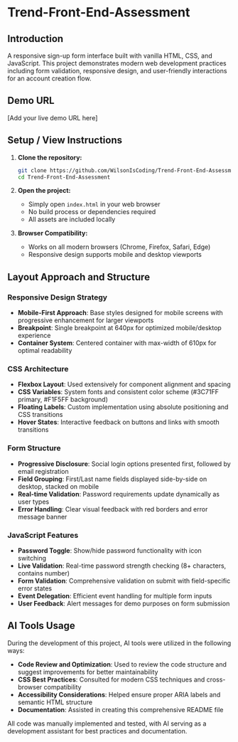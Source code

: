 # Trend-Front-End-Assessment

## Introduction

A responsive sign-up form interface built with vanilla HTML, CSS, and JavaScript. This project demonstrates modern web development practices including form validation, responsive design, and user-friendly interactions for an account creation flow.

## Demo URL

[Add your live demo URL here]

## Setup / View Instructions

1. **Clone the repository:**
   ```bash
   git clone https://github.com/WilsonIsCoding/Trend-Front-End-Assessment.git
   cd Trend-Front-End-Assessment
   ```

2. **Open the project:**
   - Simply open `index.html` in your web browser
   - No build process or dependencies required
   - All assets are included locally

3. **Browser Compatibility:**
   - Works on all modern browsers (Chrome, Firefox, Safari, Edge)
   - Responsive design supports mobile and desktop viewports

## Layout Approach and Structure

### Responsive Design Strategy
- **Mobile-First Approach**: Base styles designed for mobile screens with progressive enhancement for larger viewports
- **Breakpoint**: Single breakpoint at 640px for optimized mobile/desktop experience
- **Container System**: Centered container with max-width of 610px for optimal readability

### CSS Architecture
- **Flexbox Layout**: Used extensively for component alignment and spacing
- **CSS Variables**: System fonts and consistent color scheme (#3C71FF primary, #F1F5FF background)
- **Floating Labels**: Custom implementation using absolute positioning and CSS transitions
- **Hover States**: Interactive feedback on buttons and links with smooth transitions

### Form Structure
- **Progressive Disclosure**: Social login options presented first, followed by email registration
- **Field Grouping**: First/Last name fields displayed side-by-side on desktop, stacked on mobile
- **Real-time Validation**: Password requirements update dynamically as user types
- **Error Handling**: Clear visual feedback with red borders and error message banner

### JavaScript Features
- **Password Toggle**: Show/hide password functionality with icon switching
- **Live Validation**: Real-time password strength checking (8+ characters, contains number)
- **Form Validation**: Comprehensive validation on submit with field-specific error states
- **Event Delegation**: Efficient event handling for multiple form inputs
- **User Feedback**: Alert messages for demo purposes on form submission

## AI Tools Usage

During the development of this project, AI tools were utilized in the following ways:

- **Code Review and Optimization**: Used to review the code structure and suggest improvements for better maintainability
- **CSS Best Practices**: Consulted for modern CSS techniques and cross-browser compatibility
- **Accessibility Considerations**: Helped ensure proper ARIA labels and semantic HTML structure
- **Documentation**: Assisted in creating this comprehensive README file

All code was manually implemented and tested, with AI serving as a development assistant for best practices and documentation.
